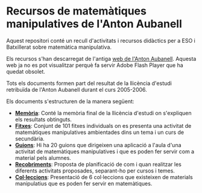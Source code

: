 # Recursos de matemàtiques manipulatives de l'Anton Aubanell
Aquest repositori conté un recull d'activitats i recursos didàctics per a ESO i Batxillerat sobre matemàtica manipulativa.

Els recursos s'han descarregat de l'antiga [web de l'Anton Aubanell](http://www.xtec.cat/~aaubanel/). 
Aquesta web ja no es pot visualitzar perquè fa servir Adobe Flash Player que ha quedat obsolet.

Tots els documents formen part del resultat de la llicència d'estudi retribuïda de l'Anton Aubanell durant el curs 2005-2006.

Els documents s'estructuren de la manera següent:
- **[Memòria](Memoria/Memoria.pdf)**: Conté la memòria final de la llicència d'estudi on s'expliquen els resultats obtinguts.
- **[Fitxes](Fitxes/index.md)**: Conjunt de 101 fitxes individuals on es presenta una activitat de matemàtiques manipulatives ambientades dins un tema i un curs de secundària.
- **[Guions](Guions/index.md)**: Hi ha 20 guions que dirigeixen una aplicació a l'aula d'una activitat de matemàtiques manipulatives i que es poden fer servir com a material pels alumnes.
- **[Recobriments](Recobriment/index.md)**: Proposta de planificació de com i quan realitzar les diferents activitats proposades, separant-ho per cursos i temes.
- **[Col·leccions](Colleccions/index.md)**: Presentació de 6 col·leccions que existeixen de materials manipulatius que es poden fer servir en matemàtiques.
